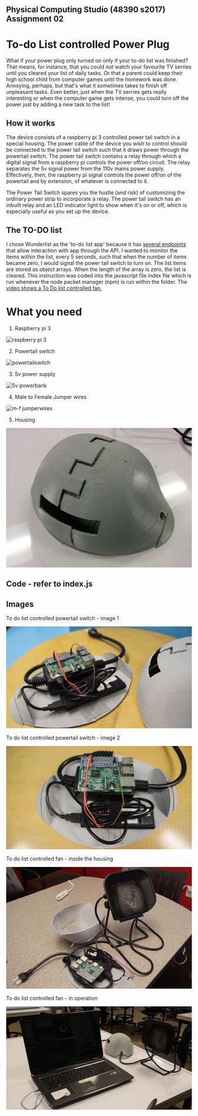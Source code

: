 ## Physical Computing Studio (48390 s2017) Assignment 02

# To-do List controlled Power Plug

What if your power plug only turned on only if your to-do list was finished? That means, for instance, that you could not watch your favourite TV serries until you cleared your list of daily tasks. Or that a parent could keep their high school child from computer games until the homework was done. Annoying, perhaps, but that's what it sometimes takes to finish off unpleasant tasks. Even better, just when the TV serries gets really interesting or when the computer game gets intense, you could turn off the power just by adding a new task to the list!

## How it works

The device consists of a raspberry pi 3 controlled power tail switch in a special housing. The power cable of the device you wish to control should be connected to the power tail switch such that it draws power through the powertail switch. The power tail switch contains a relay through which a digital signal from a raspberry pi controls the power off/on circuit. The relay separates the 5v signal power from the 110v mains power supply. Effectively, then, the raspberry pi signal controls the power off/on of the powertail and by extension, of whatever is connected to it.

The Power Tail Switch spares you the hustle (and risk) of customizing the ordinary power strip to incorporate a relay. The power tail switch has an inbuilt relay and an LED indicator light to show when it's on or off, which is especially useful as you set up the device.

## The TO-DO list
I chose Wunderlist as the 'to-do list app' because it has [several endpoints](https://developer.wunderlist.com/documentation/endpoints/task) that allow interaction with app through the API. I wanted to monitor the items within the list, every 5 seconds, such that when the number of items became zero, I would signal the power tail switch to turn on. The list items are stored as object arrays. When the length of the array is zero, the list is cleared. This instruction was coded into the javascript file index file which is run whenever the node packet manager (npm) is run within the folder. The [video shows a To Do list controlled fan.](https://youtu.be/Y1xEngtFydA) 

# What you need

1. Raspberry pi 3

![raspberry pi 3](https://cloud.githubusercontent.com/assets/25465148/24256591/f3d87660-0fbe-11e7-8805-3f7cfe53826a.jpg)

2. Powertail switch

![powertailswitch](https://cloud.githubusercontent.com/assets/25465148/24255447/edc45a08-0fbb-11e7-8dc7-aea1863c57dc.jpg)

3. 5v power supply

![5v powerbank](https://cloud.githubusercontent.com/assets/25465148/24256653/19e1cf32-0fbf-11e7-98ca-00d7c08a675f.jpg)

4. Male to Female Jumper wires

![m-f jumperwires](https://cloud.githubusercontent.com/assets/25465148/24256657/1d4cb6a0-0fbf-11e7-937d-e5a945491d41.jpg)

5. Housing

![housing](https://github.com/jkatungy/WunderlistPowerTail/blob/master/Container.jpg?raw=true)

## Code - refer to index.js

## Images

To do list controlled powertail switch - image 1

![To do list controlled fan _ 1](https://github.com/jkatungy/WunderlistPowerTail/blob/master/DigitalControlled_PowerSwitch.JPG?raw=true)

To do list controlled powertail switch - image 2

![To do list controlled fan _ 2](https://github.com/jkatungy/WunderlistPowerTail/blob/master/DigitalControlled_PowerSwitch2.JPG?raw=true)

To do list controlled fan - inside the housing

![To do list controlled fan _ 3](https://github.com/jkatungy/WunderlistPowerTail/blob/master/TodoListControlledFan1.JPG?raw=true)

To do list controlled fan - in operation

![To do list controlled fan _ 4](https://github.com/jkatungy/WunderlistPowerTail/blob/master/TodoListControlledFan2.JPG?raw=true)

